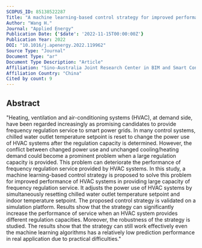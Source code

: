```yaml
---
SCOPUS_ID: 85138522287
Title: "A machine learning-based control strategy for improved performance of HVAC systems in providing large capacity of frequency regulation service"
Author: "Wang H."
Journal: "Applied Energy"
Publication Date: {'$date': '2022-11-15T00:00:00Z'}
Publication Year: 2022
DOI: "10.1016/j.apenergy.2022.119962"
Source Type: "Journal"
Document Type: "ar"
Document Type Description: "Article"
Affiliation: "Sino-Australia Joint Research Center in BIM and Smart Construction"
Affiliation Country: "China"
Cited by count: 9
---
```


## Abstract
"Heating, ventilation and air-conditioning systems (HVAC), at demand side, have been regarded increasingly as promising candidates to provide frequency regulation service to smart power grids. In many control systems, chilled water outlet temperature setpoint is reset to change the power use of HVAC systems after the regulation capacity is determined. However, the conflict between changed power use and unchanged cooling/heating demand could become a prominent problem when a large regulation capacity is provided. This problem can deteriorate the performance of frequency regulation service provided by HVAC systems. In this study, a machine learning-based control strategy is proposed to solve this problem for improved performance of HVAC systems in providing large capacity of frequency regulation service. It adjusts the power use of HVAC systems by simultaneously resetting chilled water outlet temperature setpoint and indoor temperature setpoint. The proposed control strategy is validated on a simulation platform. Results show that the strategy can significantly increase the performance of service when an HVAC system provides different regulation capacities. Moreover, the robustness of the strategy is studied. The results show that the strategy can still work effectively even the machine learning algorithms has a relatively low prediction performance in real application due to practical difficulties."
